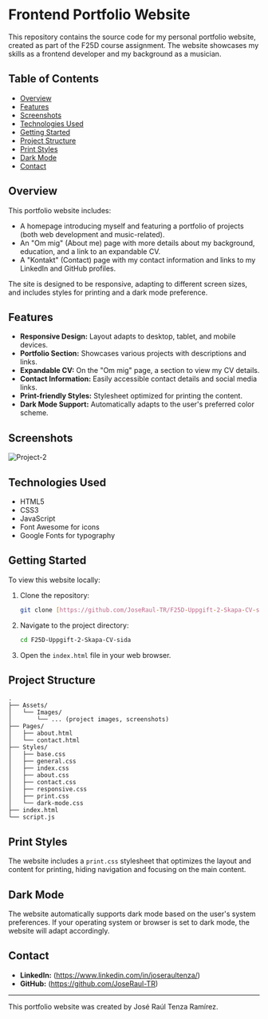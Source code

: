 # Frontend Portfolio Website

This repository contains the source code for my personal portfolio website, created as part of the F25D course assignment. The website showcases my skills as a frontend developer and my background as a musician.

## Table of Contents

- [Overview](#overview)
- [Features](#features)
- [Screenshots](#screenshots)
- [Technologies Used](#technologies-used)
- [Getting Started](#getting-started)
- [Project Structure](#project-structure)
- [Print Styles](#print-styles)
- [Dark Mode](#dark-mode)
- [Contact](#contact)

## Overview

This portfolio website includes:

-   A homepage introducing myself and featuring a portfolio of projects (both web development and music-related).
-   An "Om mig" (About me) page with more details about my background, education, and a link to an expandable CV.
-   A "Kontakt" (Contact) page with my contact information and links to my LinkedIn and GitHub profiles.

The site is designed to be responsive, adapting to different screen sizes, and includes styles for printing and a dark mode preference.

## Features

-   **Responsive Design:** Layout adapts to desktop, tablet, and mobile devices.
-   **Portfolio Section:** Showcases various projects with descriptions and links.
-   **Expandable CV:** On the "Om mig" page, a section to view my CV details.
-   **Contact Information:** Easily accessible contact details and social media links.
-   **Print-friendly Styles:** Stylesheet optimized for printing the content.
-   **Dark Mode Support:** Automatically adapts to the user's preferred color scheme.

## Screenshots

![Project-2](https://github.com/user-attachments/assets/24e702a9-4bd1-4634-a303-eeab283b7974)

## Technologies Used

-   HTML5
-   CSS3
-   JavaScript
-   Font Awesome for icons
-   Google Fonts for typography

## Getting Started

To view this website locally:

1.  Clone the repository:
    ```bash
    git clone [https://github.com/JoseRaul-TR/F25D-Uppgift-2-Skapa-CV-sida.git](https://github.com/JoseRaul-TR/F25D-Uppgift-2-Skapa-CV-sida.git)
    ```
2.  Navigate to the project directory:
    ```bash
    cd F25D-Uppgift-2-Skapa-CV-sida
    ```
3.  Open the `index.html` file in your web browser.

## Project Structure

```
.
├── Assets/
│   └── Images/
│       └── ... (project images, screenshots)
├── Pages/
│   ├── about.html
│   └── contact.html
├── Styles/
│   ├── base.css
│   ├── general.css
│   ├── index.css
│   ├── about.css
│   ├── contact.css
│   ├── responsive.css
│   ├── print.css
│   └── dark-mode.css
├── index.html
└── script.js
```

## Print Styles

The website includes a `print.css` stylesheet that optimizes the layout and content for printing, hiding navigation and focusing on the main content.

## Dark Mode

The website automatically supports dark mode based on the user's system preferences. If your operating system or browser is set to dark mode, the website will adapt accordingly.

## Contact

-   **LinkedIn:** (https://www.linkedin.com/in/joseraultenza/)
-   **GitHub:** (https://github.com/JoseRaul-TR)

---

This portfolio website was created by José Raúl Tenza Ramírez.
